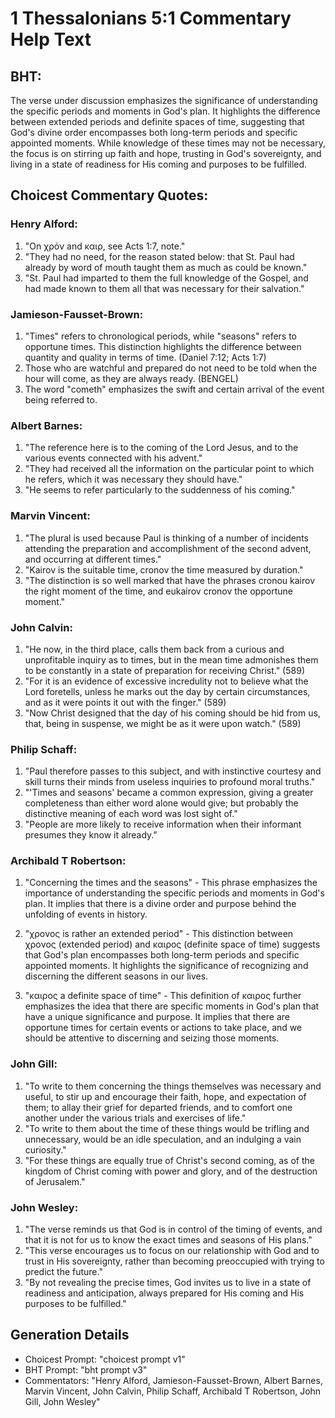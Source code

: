 # 1 Thessalonians 5:1 Commentary Help Text

## BHT:
The verse under discussion emphasizes the significance of understanding the specific periods and moments in God's plan. It highlights the difference between extended periods and definite spaces of time, suggesting that God's divine order encompasses both long-term periods and specific appointed moments. While knowledge of these times may not be necessary, the focus is on stirring up faith and hope, trusting in God's sovereignty, and living in a state of readiness for His coming and purposes to be fulfilled.

## Choicest Commentary Quotes:
### Henry Alford:
1. "On χρόν and καιρ, see Acts 1:7, note."
2. "They had no need, for the reason stated below: that St. Paul had already by word of mouth taught them as much as could be known."
3. "St. Paul had imparted to them the full knowledge of the Gospel, and had made known to them all that was necessary for their salvation."

### Jamieson-Fausset-Brown:
1. "Times" refers to chronological periods, while "seasons" refers to opportune times. This distinction highlights the difference between quantity and quality in terms of time. (Daniel 7:12; Acts 1:7)
2. Those who are watchful and prepared do not need to be told when the hour will come, as they are always ready. (BENGEL)
3. The word "cometh" emphasizes the swift and certain arrival of the event being referred to.

### Albert Barnes:
1. "The reference here is to the coming of the Lord Jesus, and to the various events connected with his advent."
2. "They had received all the information on the particular point to which he refers, which it was necessary they should have."
3. "He seems to refer particularly to the suddenness of his coming."

### Marvin Vincent:
1. "The plural is used because Paul is thinking of a number of incidents attending the preparation and accomplishment of the second advent, and occurring at different times."
2. "Kairov is the suitable time, cronov the time measured by duration."
3. "The distinction is so well marked that have the phrases cronou kairov the right moment of the time, and eukairov cronov the opportune moment."

### John Calvin:
1. "He now, in the third place, calls them back from a curious and unprofitable inquiry as to times, but in the mean time admonishes them to be constantly in a state of preparation for receiving Christ." (589)
2. "For it is an evidence of excessive incredulity not to believe what the Lord foretells, unless he marks out the day by certain circumstances, and as it were points it out with the finger." (589)
3. "Now Christ designed that the day of his coming should be hid from us, that, being in suspense, we might be as it were upon watch." (589)

### Philip Schaff:
1. "Paul therefore passes to this subject, and with instinctive courtesy and skill turns their minds from useless inquiries to profound moral truths."
2. "'Times and seasons' became a common expression, giving a greater completeness than either word alone would give; but probably the distinctive meaning of each word was lost sight of."
3. "People are more likely to receive information when their informant presumes they know it already."

### Archibald T Robertson:
1. "Concerning the times and the seasons" - This phrase emphasizes the importance of understanding the specific periods and moments in God's plan. It implies that there is a divine order and purpose behind the unfolding of events in history.

2. "χρονος is rather an extended period" - This distinction between χρονος (extended period) and καιρος (definite space of time) suggests that God's plan encompasses both long-term periods and specific appointed moments. It highlights the significance of recognizing and discerning the different seasons in our lives.

3. "καιρος a definite space of time" - This definition of καιρος further emphasizes the idea that there are specific moments in God's plan that have a unique significance and purpose. It implies that there are opportune times for certain events or actions to take place, and we should be attentive to discerning and seizing those moments.

### John Gill:
1. "To write to them concerning the things themselves was necessary and useful, to stir up and encourage their faith, hope, and expectation of them; to allay their grief for departed friends, and to comfort one another under the various trials and exercises of life."
2. "To write to them about the time of these things would be trifling and unnecessary, would be an idle speculation, and an indulging a vain curiosity."
3. "For these things are equally true of Christ's second coming, as of the kingdom of Christ coming with power and glory, and of the destruction of Jerusalem."

### John Wesley:
1. "The verse reminds us that God is in control of the timing of events, and that it is not for us to know the exact times and seasons of His plans."
2. "This verse encourages us to focus on our relationship with God and to trust in His sovereignty, rather than becoming preoccupied with trying to predict the future."
3. "By not revealing the precise times, God invites us to live in a state of readiness and anticipation, always prepared for His coming and His purposes to be fulfilled."


## Generation Details
- Choicest Prompt: "choicest prompt v1"
- BHT Prompt: "bht prompt v3"
- Commentators: "Henry Alford, Jamieson-Fausset-Brown, Albert Barnes, Marvin Vincent, John Calvin, Philip Schaff, Archibald T Robertson, John Gill, John Wesley"
